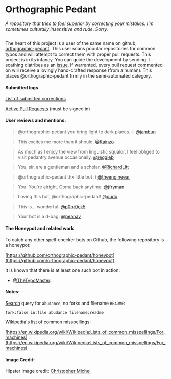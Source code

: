 # Orthographic Pedant
_A repository that tries to feel superior by correcting your mistakes._
_I'm sometimes culturally insensitive and rude. Sorry._
  
<p align="center"><img src="https://raw.githubusercontent.com/thoppe/orthographic-pedant/master/images/hipster.jpg?raw=true" alt=""/></p>

The heart of this project is a user of the same name on github, [orthographic-pedant](https://github.com/orthographic-pedant).
This user scans popular repositories for common typos and will attempt to correct them with proper pull requests.
This project is in its infancy. You can guide the development by sending it scathing diatribes as an [issue](https://github.com/thoppe/orthographic-pedant/issues/new).
If warranted, every pull request commented on will receive a lovingly hand-crafted response (from a human).
This places @orthographic-pedant firmly in the semi-automated category.

#### Submitted logs

[List of submitted corrections](logs/submitted.log)

[Active Pull Requests](https://github.com/pulls?utf8=%E2%9C%93&q=is%3Apr+author%3Aorthographic-pedant+) (must be signed in)

#### User reviews and mentions:

> @orthographic-pedant you bring light to dark places. :bulb: [@jambun](https://github.com/hudmol/archivesspace/pull/786#issuecomment-144568493)

> This excites me more than it should. [@Kainzo](https://github.com/MilkBowl/Vault/pull/632#issuecomment-144826246)

> As much as I enjoy the view from linguistic squalor, I feel obliged to visit pedantry avenue occasionally. [@reggieb](https://github.com/reggieb/indulgence/pull/2)

> You, sir, are a gentleman and a scholar. [@RichardLitt](https://github.com/k88hudson/git-flight-rules/pull/91#issuecomment-144483181)

> @orthographic-pedant thx little bot :) [@theengineear](https://github.com/plotly/postMessage-API/pull/2)

> You. You're alright. Come back anytime. [@jfryman](https://github.com/StackStorm/st2workroom/pull/121)

> Loving this bot, @orthographic-pedant! [@pudo](https://github.com/pudo/apikit/pull/1#issuecomment-143965254)

> This is... wonderful. [@p0pr0ck5](https://github.com/p0pr0ck5/FreeWAF/pull/71#event-429401497)

>  Your bot is a d-bag. [@peanav](https://github.com/peanav/LESS-Presentation/pull/1)

#### The Honeypot and related work

To catch any other spell-checker bots on Github, the following repository is a honeypot:
  
[https://github.com/orthographic-pedant/honeypot](https://github.com/orthographic-pedant/honeypot)
  
It is known that there is at least one such bot in action:

+ [@TheTypoMaster](https://github.com/TheTypoMaster).  

#### Notes:

[Search](https://github.com/search?utf8=%E2%9C%93&q=fork%3Afalse+in%3Afile+abudance+filename%3Areadme&type=Code&ref=searchresults) query for `abudance`, no forks and filename `README`:

    fork:false in:file abudance filename:readme

Wikipedia's list of common misspellings:

[https://en.wikipedia.org/wiki/Wikipedia:Lists_of_common_misspellings/For_machines](https://en.wikipedia.org/wiki/Wikipedia:Lists_of_common_misspellings/For_machines)

#### Image Credit:

Hipster image credit: [Christopher Michel](https://flic.kr/p/fn9wCy)